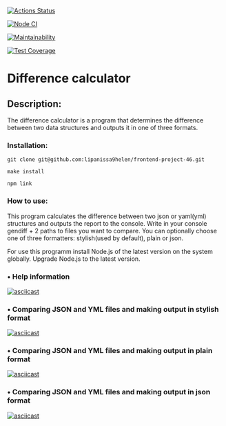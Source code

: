[![Actions Status](https://github.com/lipanissa9helen/frontend-project-46/workflows/hexlet-check/badge.svg)](https://github.com/lipanissa9helen/frontend-project-46/actions)

[![Node CI](https://github.com/lipanissa9helen/frontend-project-46/workflows/Node%20CI/badge.svg)](https://github.com/lipanissa9helen/frontend-project-46/actions)

[![Maintainability](https://api.codeclimate.com/v1/badges/a9f1ce439ecf499b6c84/maintainability)](https://codeclimate.com/github/lipanissa9helen/frontend-project-46/maintainability)

[![Test Coverage](https://api.codeclimate.com/v1/badges/a9f1ce439ecf499b6c84/test_coverage)](https://codeclimate.com/github/lipanissa9helen/frontend-project-46/test_coverage)

# Difference calculator

## Description:

The difference calculator is a program that determines the difference between two data structures and outputs it in one of three formats.

### Installation: 
```
git clone git@github.com:lipanissa9helen/frontend-project-46.git
```
```
make install
```
```
npm link
```

### How to use:

This program calculates the difference between two json or yaml(yml) structures and outputs the report to the console. Write in your console gendiff + 2 paths to files you want to compare. You can optionally choose one of three formatters: stylish(used by default), plain or json.

For use this programm install Node.js of the latest version on the system globally. Upgrade Node.js to the latest version.

### • Help information
[![asciicast](https://asciinema.org/a/NaekjbOKRa2pwkROSK2V8WewU.svg)](https://asciinema.org/a/NaekjbOKRa2pwkROSK2V8WewU)

### • Comparing JSON and YML files and making output in stylish format
[![asciicast](https://asciinema.org/a/ulIDf2OiYhHK4p3qUEesZR6XF.svg)](https://asciinema.org/a/ulIDf2OiYhHK4p3qUEesZR6XF)

### • Comparing JSON and YML files and making output in plain format
[![asciicast](https://asciinema.org/a/wuLOgTpJmxJirOuQs72AHx9od.svg)](https://asciinema.org/a/wuLOgTpJmxJirOuQs72AHx9od)

### • Comparing JSON and YML files and making output in json format
[![asciicast](https://asciinema.org/a/U0gUWbYwJV5GUPpLQgbgocWZz.svg)](https://asciinema.org/a/U0gUWbYwJV5GUPpLQgbgocWZz)